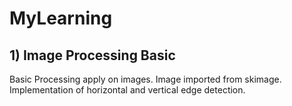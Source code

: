 # MyLearning


## 1) Image Processing Basic

Basic Processing apply on images. Image imported from skimage. Implementation of horizontal and vertical edge detection.
